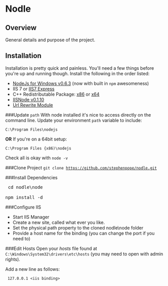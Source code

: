 Nodle
============

Overview
--------
General details and purpose of the project.

## Installation
Installation is pretty quick and painless.  You'll need a few things before you're up and running though.  Install the following in the order listed:

+ [NodeJs for Windows v0.6.3][1] (now with built in <code>npm</code> awesomeness)
+ IIS 7 or [IIS7 Express][2]
+ C++ Redistributable Package: [x86][3] or [x64][4]
+ [IISNode v0.1.10][5]
+ [Url Rewrite Module][6]

###Update <code>path</code>
With node installed it's nice to access directly on the command line.  Update your environment <code>path</code> variable to include:

<code>C:\Program Files\nodejs</code>

**OR** If you're on a 64bit setup:

<code>C:\Program Files {x86)\nodejs</code>

Check all is okay with <code>node -v</code>

###Clone Project
<code>git clone https://github.com/stephenpope/nodle.git</code>

###Install Dependencies
<pre> cd nodle\node

npm install -d
</pre>

###Configure IIS
+ Start IIS Manager
+ Create a new site, called what ever you like.
+ Set the physical path property to the cloned nodle\node folder
+ Provide a host name for the binding (you can change the port if you need to)

###Edit Hosts
Open your _hosts_ file found at <code>C:\Windows\System32\drivers\etc\hosts</code> (you may need to open with admin rights).

Add a new line as follows:

<code> 127.0.0.1    &lt;iis binding&gt;



[1]: http://nodejs.org/#download
[2]: http://www.microsoft.com/download/en/details.aspx?id=1038
[3]: http://www.microsoft.com/download/en/details.aspx?id=5555
[4]: http://www.microsoft.com/download/en/details.aspx?id=14632
[5]: https://github.com/tjanczuk/iisnode/downloads
[6]: http://www.iis.net/download/URLRewrite